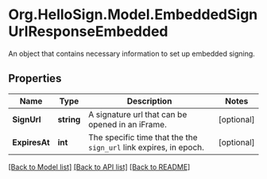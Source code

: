 # Org.HelloSign.Model.EmbeddedSignUrlResponseEmbedded
An object that contains necessary information to set up embedded signing.

## Properties

Name | Type | Description | Notes
------------ | ------------- | ------------- | -------------
**SignUrl** | **string** |  A signature url that can be opened in an iFrame.  | [optional] 
**ExpiresAt** | **int** |  The specific time that the the `sign_url` link expires, in epoch.  | [optional] 

[[Back to Model list]](../README.md#documentation-for-models) [[Back to API list]](../README.md#documentation-for-api-endpoints) [[Back to README]](../README.md)

